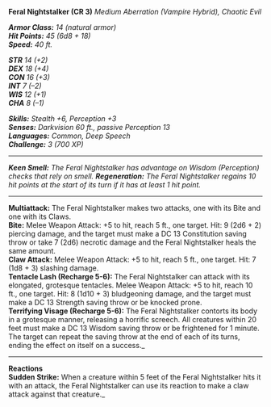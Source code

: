 **Feral Nightstalker (CR 3)**
_Medium Aberration (Vampire Hybrid), Chaotic Evil_

**_Armor Class:_** _14 (natural armor)  
**Hit Points:** 45 (6d8 + 18)  
**Speed:** 40 ft._

**_STR_** _14 (+2)  
**DEX** 18 (+4)  
**CON** 16 (+3)  
**INT** 7 (–2)  
**WIS** 12 (+1)  
**CHA** 8 (–1)_

**_Skills:_** _Stealth +6, Perception +3  
**Senses:** Darkvision 60 ft., passive Perception 13  
**Languages:** Common, Deep Speech  
**Challenge:** 3 (700 XP)_

---

**_Keen Smell:_** _The Feral Nightstalker has advantage on Wisdom (Perception) checks that rely on smell._
**_Regeneration:_** _The Feral Nightstalker regains 10 hit points at the start of its turn if it has at least 1 hit point._

---

**Multiattack:** The Feral Nightstalker makes two attacks, one with its Bite and one with its Claws.  
**Bite:** Melee Weapon Attack: +5 to hit, reach 5 ft., one target. Hit: 9 (2d6 + 2) piercing damage, and the target must make a DC 13 Constitution saving throw or take 7 (2d6) necrotic damage and the Feral Nightstalker heals the same amount.  
**Claw Attack:** Melee Weapon Attack: +5 to hit, reach 5 ft., one target. Hit: 7 (1d8 + 3) slashing damage.  
**Tentacle Lash (Recharge 5-6):** The Feral Nightstalker can attack with its elongated, grotesque tentacles. Melee Weapon Attack: +5 to hit, reach 10 ft., one target. Hit: 8 (1d10 + 3) bludgeoning damage, and the target must make a DC 13 Strength saving throw or be knocked prone.  
**Terrifying Visage (Recharge 5-6):** The Feral Nightstalker contorts its body in a grotesque manner, releasing a horrific screech. All creatures within 20 feet must make a DC 13 Wisdom saving throw or be frightened for 1 minute. The target can repeat the saving throw at the end of each of its turns, ending the effect on itself on a success._

---

**Reactions**  
**Sudden Strike:** When a creature within 5 feet of the Feral Nightstalker hits it with an attack, the Feral Nightstalker can use its reaction to make a claw attack against that creature._
